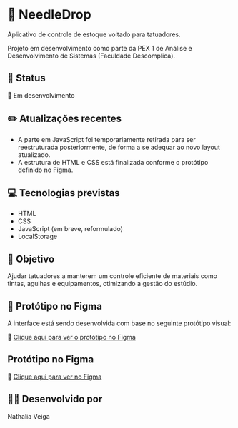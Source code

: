 # 🧪 NeedleDrop  
Aplicativo de controle de estoque voltado para tatuadores.

Projeto em desenvolvimento como parte da PEX 1 de Análise e Desenvolvimento de Sistemas (Faculdade Descomplica).

## 📌 Status  
🚧 Em desenvolvimento

## ✏️ Atualizações recentes  
- A parte em JavaScript foi temporariamente retirada para ser reestruturada posteriormente, de forma a se adequar ao novo layout atualizado.
- A estrutura de HTML e CSS está finalizada conforme o protótipo definido no Figma.

## 💻 Tecnologias previstas  
- HTML  
- CSS  
- JavaScript (em breve, reformulado)   
- LocalStorage

## 🎯 Objetivo  
Ajudar tatuadores a manterem um controle eficiente de materiais como tintas, agulhas e equipamentos, otimizando a gestão do estúdio.

## 🎨 Protótipo no Figma  
A interface está sendo desenvolvida com base no seguinte protótipo visual:

🔗 [Clique aqui para ver o protótipo no Figma](assets/img/prototipo_figma.png)

## Protótipo no Figma

🔗 [Clique aqui para ver no Figma](https://www.figma.com/design/BtZZUaWncc7f4laaqRZzGw/NeedleDrop?node-id=5-2&t=C0RCKeZfg2D8Uw3W-0)

## 👩‍💻 Desenvolvido por  
Nathalia Veiga
